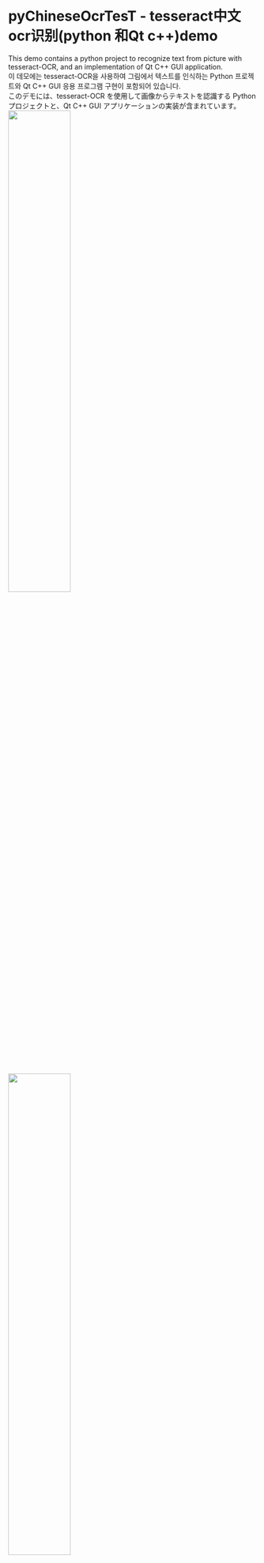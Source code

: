 
# pyChineseOcrTesT -  tesseract中文ocr识别(python 和Qt c++)demo
This demo contains a python project to recognize text from picture with tesseract-OCR, and an implementation of Qt C++ GUI application.<br>
이 데모에는 tesseract-OCR을 사용하여 그림에서 텍스트를 인식하는 Python 프로젝트와 Qt C++ GUI 응용 프로그램 구현이 포함되어 있습니다.<br>
このデモには、tesseract-OCR を使用して画像からテキストを認識する Python プロジェクトと、Qt C++ GUI アプリケーションの実装が含まれています。<br>
 <img src="https://github.com/Odasoken/pyChineseOcrTest/blob/main/demo.jpg" width="50%" height="50%">
  <img src="https://github.com/Odasoken/pyChineseOcrTest/blob/main/demo2.jpg" width="50%" height="50%">

# 
```python
import pytesseract
from PIL import Image
import numpy as np
import os

#需要提前安装 pytesseract， pip install pytesseract
# Mac安装Tesseract库使用brew install  tesseract
# 下载中文tesseract ocr中文数据集 https://gitcode.net/mirrors/tesseract-ocr/tessdata/-/blob/master/chi_sim.traineddata）

print("******************************\n"
      "输入图片路径开始识别，输入0退出程序\n"
      "******************************\n")
#ocr识别方法
def pyChineseocr(url):

    try:

        # 读入图像
        img = Image.open(url)
    except Exception as e:
        return "null"
    finally:
        # 转换成灰度图像
        img_grey = img.convert('L')

        # 转换成numpy数组
        img_arr = np.array(img_grey)

        # 设置阈值将图片二值化
        threshold = np.mean(img_arr) * 0.65
        img_binary = np.where(img_arr > threshold, 255, 0)

        # 转换成PIL图像
        img_result = Image.fromarray(np.uint8(img_binary))

        # 调用Tesseract库进行OCR识别（
        # 中文识别
        text = pytesseract.image_to_string(img_result, lang='chi_sim')
        # 英文
        # text = pytesseract.image_to_string(img_result, lang='eng')
        return text



while True:

    url = input("请输入图片路径:\n")
    # 去除图片路径中的空格
    url = url.replace(" ", "")

    if url == str(0):
        print("退出程序")
        break
    if os.path.exists(url):
        print("识别中....")
        text = pyChineseocr(url)
        print("✅识别结果：\n",text)
    else:
        print("图片不存在",url)
        continue
```

